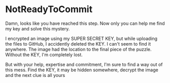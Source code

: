 # NotReadyToCommit

Damn, looks like you have reached this step. Now only you can help me find my key and solve this mystery. 

I encrypted an image using my SUPER SECRET KEY, but while uploading the files to GitHub, I accidently deleted the KEY. I can't seem to find it anywhere. The image had the location to the final piece of the puzzle. Without the KEY, I'm completely lost.

But with your help, expertise and commitment, I'm sure to find a way out of this mess. Find the KEY, it may be hidden somewhere, decrypt the image and the next clue is all yours
